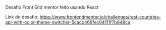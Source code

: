 Desafio Front End mentor feito usando React

Link do desafio: https://www.frontendmentor.io/challenges/rest-countries-api-with-color-theme-switcher-5cacc469fec04111f7b848ca

